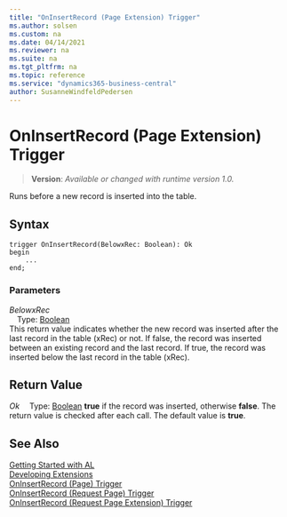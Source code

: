 ```yaml
---
title: "OnInsertRecord (Page Extension) Trigger"
ms.author: solsen
ms.custom: na
ms.date: 04/14/2021
ms.reviewer: na
ms.suite: na
ms.tgt_pltfrm: na
ms.topic: reference
ms.service: "dynamics365-business-central"
author: SusanneWindfeldPedersen
---
```

[//]: # (START>DO_NOT_EDIT)
[//]: # (IMPORTANT:Do not edit any of the content between here and the END>DO_NOT_EDIT.)
[//]: # (Any modifications should be made in the .xml files in the ModernDev repo.)

# OnInsertRecord (Page Extension) Trigger
> **Version**: _Available or changed with runtime version 1.0._

Runs before a new record is inserted into the table.



## Syntax
```
trigger OnInsertRecord(BelowxRec: Boolean): Ok
begin
    ...
end;
```

### Parameters

*BelowxRec*  
&emsp;Type: [Boolean](../../methods-auto/boolean/boolean-data-type.md)  
This return value indicates whether the new record was inserted after the last record in the table (xRec) or not. If false, the record was inserted between an existing record and the last record. If true, the record was inserted below the last record in the table (xRec).  


## Return Value

*Ok*
&emsp;Type: [Boolean](../../methods-auto/boolean/boolean-data-type.md)
**true** if the record was inserted, otherwise **false**. The return value is checked after each call. The default value is **true**.

[//]: # (IMPORTANT: END>DO_NOT_EDIT)
## See Also  
[Getting Started with AL](../../devenv-get-started.md)  
[Developing Extensions](../../devenv-dev-overview.md)  
[OnInsertRecord (Page) Trigger](../page/devenv-oninsertrecord-page-trigger.md)  
[OnInsertRecord (Request Page) Trigger](../requestpage/devenv-oninsertrecord-requestpage-trigger.md)  
[OnInsertRecord (Request Page Extension) Trigger](../requestpageextension/devenv-oninsertrecord-requestpageextension-trigger.md)
